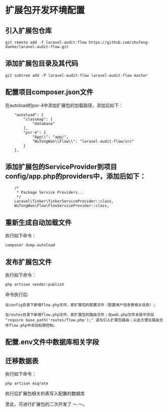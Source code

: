 # 扩展包开发环境配置

## 引入扩展包仓库

    git remote add -f laravel-audit-flow https://github.com/zhufeng-danke/laravel-audit-flow.git
    
## 添加扩展包目录及其代码

    git subtree add -P laravel-audit-flow laravel-audit-flow master
    
## 配置项目composer.json文件
在autoload的psr-4中添加扩展包的加载路径，添加后如下：

        "autoload": {
            "classmap": [
                "database"
            ],
            "psr-4": {
                "App\\": "app/",
                "WuTongWan\\Flow\\": "laravel-audit-flow/src"
            }
        },
    
## 添加扩展包的ServiceProvider到项目config/app.php的providers中，添加后如下：
    
        /*
         * Package Service Providers...
         */
        Laravel\Tinker\TinkerServiceProvider::class,
        WuTongWan\Flow\FlowServiceProvider::class,
    
## 重新生成自动加载文件
执行如下命令：
    
    composer dump-autoload
    
## 发布扩展包文件    
执行如下命令：
    
    php artisan vendor:publish
    
命令执行后:

    在config目录下新增flow.php文件，即扩展包的配置文件（配置用户信息表相关信息）;
    
    在routes目录下新增flow.php文件，即扩展包的路由文件；在web.php文件末尾中添加 "require base_path('routes/flow.php');" 语句引入扩展包路由；以此方便在路由文件flow.php中添加权限控制。

    
## 配置.env文件中数据库相关字段

## 迁移数据表
执行如下命令：

    php artisan migrate
    
执行后扩展包相关的表写入配置的数据库
    

至此，可进行扩展包的二次开发了 ～ ～。
